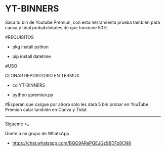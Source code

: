 # YT-BINNERS
Saca tu bin de Youtube Premiun,  con esta herramienta  prueba tambien para canva y tidal probabilidades de que funcione 50%.

#REQUISITOS 

- pkg install python

- pip install datetime

#USO

CLONAR REPOSITORIO EN TERMUX 

- cd YT-BINNERS

- python ypremiun.py

#Esperan que cargue por ahora solo les dará 5 bin 
probar en YouTube Premiun calar también en Canva y Tidal.

*****

Sígueme >_

Únete a mi grupo de WhatsApp 

- https://chat.whatsapp.com/BQQ9ARePQEJGz99DFz8CN8
